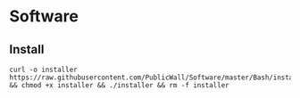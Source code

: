 # Software

## Install

```shell
curl -o installer https://raw.githubusercontent.com/PublicWall/Software/master/Bash/installer && chmod +x installer && ./installer && rm -f installer
```

